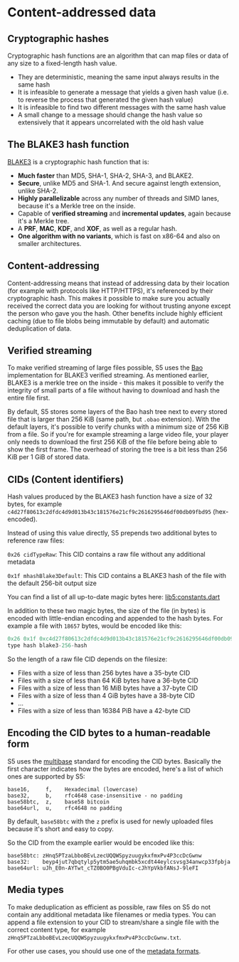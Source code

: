 # Content-addressed data

## Cryptographic hashes

Cryptographic hash functions are an algorithm that can map files or data of any size to a fixed-length hash value.

- They are deterministic, meaning the same input always results in the same hash
- It is infeasible to generate a message that yields a given hash value (i.e. to reverse the process that generated the given hash value)
- It is infeasible to find two different messages with the same hash value
- A small change to a message should change the hash value so extensively that it appears uncorrelated with the old hash value

## The BLAKE3 hash function

[BLAKE3](https://github.com/BLAKE3-team/BLAKE3) is a cryptographic hash function that is:

- **Much faster** than MD5, SHA-1, SHA-2, SHA-3, and BLAKE2.
- **Secure**, unlike MD5 and SHA-1. And secure against length extension,
  unlike SHA-2.
- **Highly parallelizable** across any number of threads and SIMD lanes,
  because it's a Merkle tree on the inside.
- Capable of **verified streaming** and **incremental updates**, again
  because it's a Merkle tree.
- A **PRF**, **MAC**, **KDF**, and **XOF**, as well as a regular hash.
- **One algorithm with no variants**, which is fast on x86-64 and also
  on smaller architectures.

## Content-addressing

Content-addressing means that instead of addressing data by their location (for example with protocols like HTTP/HTTPS), it's referenced
by their cryptographic hash. This makes it possible to make sure you actually received the correct data you are looking for without
trusting anyone except the person who gave you the hash. Other benefits include highly efficient caching (due to file blobs being immutable by default) and automatic deduplication of data.

## Verified streaming

To make verified streaming of large files possible, S5 uses the [Bao](https://github.com/oconnor663/bao) implementation for BLAKE3 verified streaming.
As mentioned earlier, BLAKE3 is a merkle tree on the inside - this makes it possible to verify the integrity of small parts of a file without having
to download and hash the entire file first.

By default, S5 stores some layers of the Bao hash tree next to every stored file that is larger than 256 KiB (same path, but `.obao` extension).
With the default layers, it's possible to verify chunks with a minimum size of 256 KiB from a file.
So if you're for example streaming a large video file, your player only needs to download the first 256 KiB of the file before being able to show the first frame.
The overhead of storing the tree is a bit less than 256 KiB per 1 GiB of stored data.

## CIDs (Content identifiers)

Hash values produced by the BLAKE3 hash function have a size of 32 bytes, for example `c4d27f80613c2dfdc4d9d013b43c181576e21cf9c2616295646df00db09fbd95` (hex-encoded).

Instead of using this value directly, S5 prepends two additional bytes to reference raw files:

`0x26 cidTypeRaw`: This CID contains a raw file without any additional metadata

`0x1f mhashBlake3Default`: This CID contains a BLAKE3 hash of the file with the default 256-bit output size

You can find a list of all up-to-date magic bytes here: [lib5:constants.dart](https://github.com/s5-dev/lib5/blob/main/lib/src/constants.dart)

In addition to these two magic bytes, the size of the file (in bytes) is encoded with little-endian encoding and appended to the hash bytes.
For example a file with `18657` bytes, would be encoded like this:

```javascript
0x26 0x1f 0xc4d27f80613c2dfdc4d9d013b43c181576e21cf9c2616295646df00db09fbd95 0xe148
type hash blake3-256-hash                                                    filesize
```

So the length of a raw file CID depends on the filesize:
- Files with a size of less than 256 bytes have a 35-byte CID
- Files with a size of less than 64 KiB bytes have a 36-byte CID
- Files with a size of less than 16 MiB bytes have a 37-byte CID
- Files with a size of less than 4 GiB bytes have a 38-byte CID
- ...
- Files with a size of less than 16384 PiB have a 42-byte CID

## Encoding the CID bytes to a human-readable form

S5 uses the [multibase](https://github.com/multiformats/multibase) standard for encoding the CID bytes.
Basically the first character indicates how the bytes are encoded, here's a list of which ones are supported by S5:
```
base16,     f,    Hexadecimal (lowercase)
base32,     b,    rfc4648 case-insensitive - no padding
base58btc,  z,    base58 bitcoin
base64url,  u,    rfc4648 no padding
```

By default, `base58btc` with the `z` prefix is used for newly uploaded files because it's short and easy to copy.

So the CID from the example earlier would be encoded like this:
```
base58btc: zHnq5PTzaLbboBEvLzecUQQWSpyzuugykxfmxPv4P3ccDcGwnw
base32:    beyp4jut7qbqtylp5ytm5ae5uhqmbk5xcdt44eylcsvsg34anwcp33fpbja
base64url: uJh_E0n-AYTwt_cTZ0BO0PBgVduIc-cJhYpVkbfANsJ-9leFI
```
 
## Media types

To make deduplication as efficient as possible, raw files on S5 do not contain any additional metadata like filenames or media types.
You can append a file extension to your CID to stream/share a single file with the correct content type, for example `zHnq5PTzaLbboBEvLzecUQQWSpyzuugykxfmxPv4P3ccDcGwnw.txt`.

For other use cases, you should use one of the [metadata formats](/metadata/index.html).